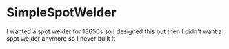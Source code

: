 # SimpleSpotWelder
I wanted a spot welder for 18650s so I designed this but then I didn't want a spot welder anymore so I never built it
